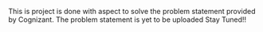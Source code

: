 This is project is done with aspect to solve the problem statement provided by Cognizant. The problem statement is yet to be uploaded
Stay Tuned!!
